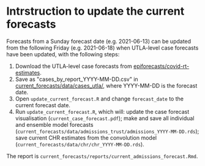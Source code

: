 # Intrstruction to update the current forecasts

Forecasts from a Sunday forecast date (e.g. 2021-06-13) can be updated from the following Friday (e.g. 2021-06-18) when UTLA-level case forecasts have been updated, with the following steps:

1. Download the UTLA-level case forecasts from [epiforecasts/covid-rt-estimates](https://github.com/epiforecasts/covid-rt-estimates/blob/master/subnational/united-kingdom-local/cases/summary/cases_by_report.csv).
2. Save as "cases_by_report_YYYY-MM-DD.csv" in [current_forecasts/data/cases_utla/](https://github.com/epiforecasts/covid19-hospital-activity/tree/main/current_forecasts/data/cases_utla), where YYYY-MM-DD is the forecast date.
3. Open `update_current_forecast.R` and change `forecast_date` to the current forecast date.
4. Run `update_current_forecast.R`, which will: update the case forecast visualisation (`current_case_forecast.pdf`); make and save all individual and ensemble model forecasts (`current_forecasts/data/admissions_trust/admissions_YYYY-MM-DD.rds`); save current CHR estimates from the convolution model (`current_forecasts/data/chr/chr_YYYY-MM-DD.rds`).

The report is `current_forecasts/reports/current_admissions_forecast.Rmd`.